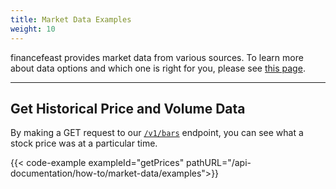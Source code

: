 ```yaml
---
title: Market Data Examples
weight: 10
---
```


financefeast provides market data from various sources. To learn more about data options and which one is right for you, please see [this page](https://docs.financefeast.markets/api-documentation/web-api/market-data/).

---

## Get Historical Price and Volume Data

By making a GET request to our [`/v1/bars`](https://docs.financefeast.markets/api-documentation/web-api/market-data/bars/) endpoint, you can see what a stock price was at a particular time.

{{< code-example exampleId="getPrices" pathURL="/api-documentation/how-to/market-data/examples">}}
